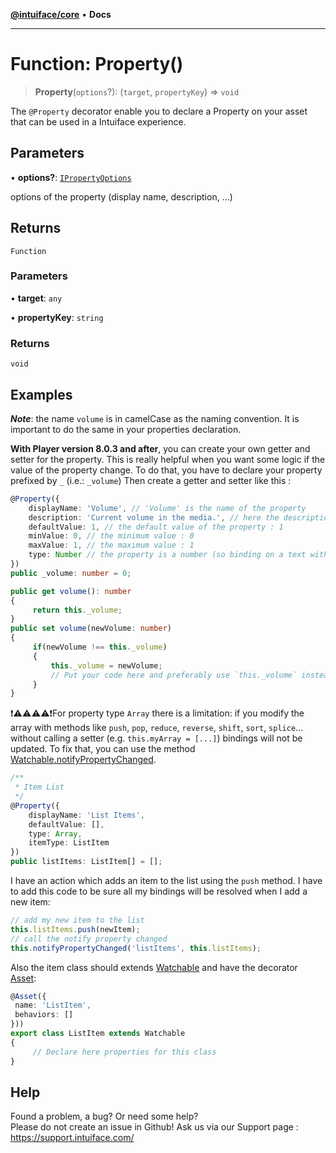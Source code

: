[**@intuiface/core**](../README.md) • **Docs**

***

# Function: Property()

> **Property**(`options`?): (`target`, `propertyKey`) => `void`

The `@Property` decorator enable you to declare a Property on your asset that can be used in a Intuiface experience.

## Parameters

• **options?**: [`IPropertyOptions`](../interfaces/IPropertyOptions.md)

options of the property (display name, description, ...)

## Returns

`Function`

### Parameters

• **target**: `any`

• **propertyKey**: `string`

### Returns

`void`

## Examples

_**Note**_: the name `volume` is in camelCase as the naming convention. It is important to do the same in your properties declaration.

**With Player version 8.0.3 and after**, you can create your own getter and setter for the property. This is really helpful when you want some logic if the value of the property change.
To do that, you have to declare your property prefixed by `_` (i.e.: `_volume`)
Then create a getter and setter like this :

```ts
@Property({
    displayName: 'Volume', // 'Volume' is the name of the property
    description: 'Current volume in the media.', // here the description of the property
    defaultValue: 1, // the default value of the property : 1
    minValue: 0, // the minimum value : 0
    maxValue: 1, // the maximum value : 1
    type: Number // the property is a number (so binding on a text with '0.5' value will be converted in a number value 0.5)
})
public _volume: number = 0;

public get volume(): number
{
     return this._volume;
} 
public set volume(newVolume: number)
{
     if(newVolume !== this._volume)
     {
         this._volume = newVolume;
         // Put your code here and preferably use `this._volume` instead of `newVolume` as internal Player logic will have apply type conversion and custom range value on it.
     }
}
```

❗⚠️⚠️⚠️⚠️❗For property type `Array` there is a limitation: if you modify the array with methods like `push`, `pop`, `reduce`, `reverse`, `shift`, `sort`, `splice`... without calling a setter (e.g. `this.myArray = [...]`) bindings will not be updated. To fix that, you can use the method [Watchable.notifyPropertyChanged](../classes/Watchable.md#notifypropertychanged).

```ts
/**
 * Item List
 */
@Property({
    displayName: 'List Items',
    defaultValue: [],
    type: Array,
    itemType: ListItem
})
public listItems: ListItem[] = [];
```
I have an action which adds an item to the list using the `push` method. I have to add this code to be sure all my bindings will be resolved when I add a new item:
```ts
// add my new item to the list
this.listItems.push(newItem);
// call the notify property changed
this.notifyPropertyChanged('listItems', this.listItems);
```
Also the item class should extends [Watchable](../classes/Watchable.md) and have the decorator [Asset](Asset.md):
```ts
@Asset({
 name: 'ListItem',
 behaviors: []
}))
export class ListItem extends Watchable
{
     // Declare here properties for this class 
}
```


## Help
Found a problem, a bug? Or need some help?  
Please do not create an issue in Github! Ask us via our Support page : https://support.intuiface.com/